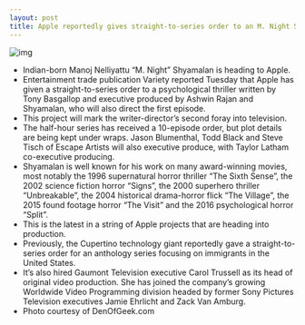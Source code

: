 ```yaml
---
layout: post
title: Apple reportedly gives straight-to-series order to an M. Night Shyamalan psychological thriller
---
```

![img](http://media.idownloadblog.com/wp-content/uploads/2018/02/m-night-shyamalan-001.jpg)
* Indian-born Manoj Nelliyattu “M. Night” Shyamalan is heading to Apple.
* Entertainment trade publication Variety reported Tuesday that Apple has given a straight-to-series order to a psychological thriller written by Tony Basgallop and executive produced by Ashwin Rajan and Shyamalan, who will also direct the first episode.
* This project will mark the writer-director’s second foray into television.
* The half-hour series has received a 10-episode order, but plot details are being kept under wraps. Jason Blumenthal, Todd Black and Steve Tisch of Escape Artists will also executive produce, with Taylor Latham co-executive producing.
* Shyamalan is well known for his work on many award-winning movies, most notably the 1996 supernatural horror thriller “The Sixth Sense”, the 2002 science fiction horror “Signs”, the 2000 superhero thriller “Unbreakable”, the 2004 historical drama-horror flick “The Village”, the 2015 found footage horror “The Visit” and the 2016 psychological horror “Split”.
* This is the latest in a string of Apple projects that are heading into production.
* Previously, the Cupertino technology giant reportedly gave a straight-to-series order for an anthology series focusing on immigrants in the United States.
* It’s also hired Gaumont Television executive Carol Trussell as its head of original video production. She has joined the company’s growing Worldwide Video Programming division headed by former Sony Pictures Television executives Jamie Ehrlicht and Zack Van Amburg.
* Photo courtesy of DenOfGeek.com

